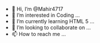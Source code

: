 - 👋 Hi, I’m @Mahir4717
- 👀 I’m interested in Coding ...
- 🌱 I’m currently learning HTML 5 ...
- 💞️ I’m looking to collaborate on ...
- 📫 How to reach me ...

<!---
Mahir4717/Mahir4717 is a ✨ special ✨ repository because its `README.md` (this file) appears on your GitHub profile.
You can click the Preview link to take a look at your changes.
--->
